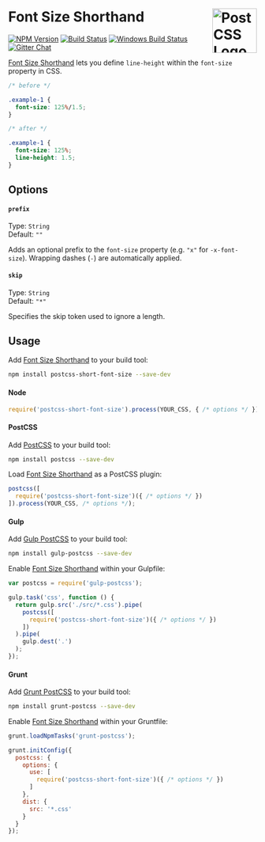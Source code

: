 # Font Size Shorthand [<img src="https://postcss.github.io/postcss/logo.svg" alt="PostCSS Logo" width="90" height="90" align="right">][postcss]

[![NPM Version][npm-img]][npm-url]
[![Build Status][cli-img]][cli-url]
[![Windows Build Status][win-img]][win-url]
[![Gitter Chat][git-img]][git-url]

[Font Size Shorthand] lets you define `line-height` within the `font-size` property in CSS.

```css
/* before */

.example-1 {
  font-size: 125%/1.5;
}

/* after */

.example-1 {
  font-size: 125%;
  line-height: 1.5;
}
```

## Options

#### `prefix`

Type: `String`  
Default: `""`

Adds an optional prefix to the `font-size` property (e.g. `"x"` for `-x-font-size`). Wrapping dashes (`-`) are automatically applied.

#### `skip`

Type: `String`  
Default: `"*"`

Specifies the skip token used to ignore a length.

## Usage

Add [Font Size Shorthand] to your build tool:

```bash
npm install postcss-short-font-size --save-dev
```

#### Node

```js
require('postcss-short-font-size').process(YOUR_CSS, { /* options */ });
```

#### PostCSS

Add [PostCSS] to your build tool:

```bash
npm install postcss --save-dev
```

Load [Font Size Shorthand] as a PostCSS plugin:

```js
postcss([
  require('postcss-short-font-size')({ /* options */ })
]).process(YOUR_CSS, /* options */);
```

#### Gulp

Add [Gulp PostCSS] to your build tool:

```bash
npm install gulp-postcss --save-dev
```

Enable [Font Size Shorthand] within your Gulpfile:

```js
var postcss = require('gulp-postcss');

gulp.task('css', function () {
  return gulp.src('./src/*.css').pipe(
    postcss([
      require('postcss-short-font-size')({ /* options */ })
    ])
  ).pipe(
    gulp.dest('.')
  );
});
```

#### Grunt

Add [Grunt PostCSS] to your build tool:

```bash
npm install grunt-postcss --save-dev
```

Enable [Font Size Shorthand] within your Gruntfile:

```js
grunt.loadNpmTasks('grunt-postcss');

grunt.initConfig({
  postcss: {
    options: {
      use: [
        require('postcss-short-font-size')({ /* options */ })
      ]
    },
    dist: {
      src: '*.css'
    }
  }
});
```

[npm-url]: https://www.npmjs.com/package/postcss-short-font-size
[npm-img]: https://img.shields.io/npm/v/postcss-short-font-size.svg
[cli-url]: https://travis-ci.org/jonathantneal/postcss-short-font-size
[cli-img]: https://img.shields.io/travis/jonathantneal/postcss-short-font-size.svg
[win-url]: https://ci.appveyor.com/project/jonathantneal/postcss-font-size
[win-img]: https://img.shields.io/appveyor/ci/jonathantneal/postcss-font-size.svg
[git-url]: https://gitter.im/postcss/postcss
[  git-img]: https://img.shields.io/badge/chat-gitter-blue.svg

[Font Size Shorthand]: https://github.com/jonathantneal/postcss-short-font-size
[PostCSS]: https://github.com/postcss/postcss
[Gulp PostCSS]: https://github.com/postcss/gulp-postcss
[Grunt PostCSS]: https://github.com/nDmitry/grunt-postcss
